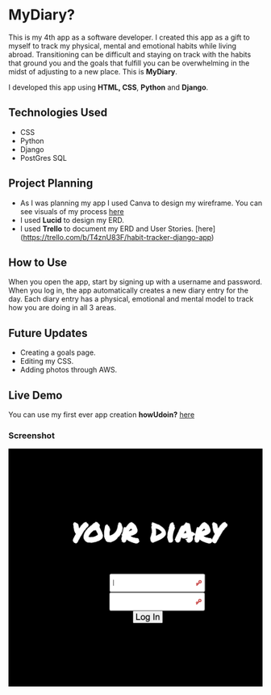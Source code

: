 # MyDiary?
This is my 4th app as a software developer. I created this app as a gift to myself to track my physical, mental and emotional habits while living abroad. Transitioning can be difficult and staying on track with the habits that ground you and the goals that fulfill you can be overwhelming in the midst of adjusting to a new place. This is **MyDiary**.

I developed this app using **HTML, CSS**, **Python** and **Django**.
## Technologies Used
* CSS
* Python
* Django
* PostGres SQL




## Project Planning
* As I was planning my app I used Canva to design my wireframe. You can see visuals of my process [here](https://www.canva.com/design/DAGSpGhN4r0/qA3auPGdVKYLbq01p-bLKg/edit?utm_content=DAGSpGhN4r0&utm_campaign=designshare&utm_medium=link2&utm_source=sharebutton)
* I used **Lucid** to design my ERD.
* I used **Trello** to document my ERD and User Stories. [here]
(https://trello.com/b/T4znU83F/habit-tracker-django-app) 



## How to Use
When you open the app, start by signing up with a username and password. When you log in, the app automatically creates a new diary entry for the day. Each diary entry has a physical, emotional and mental model to track how you are doing in all 3 areas. 

## Future Updates
* Creating a goals page. 
* Editing my CSS. 
* Adding photos through AWS.


## Live Demo
You can use my first ever app creation **howUdoin?** [here](https://howudoin-fa786f7b4a41.herokuapp.com/)

### Screenshot
![yourdiary](yourdiary.png)